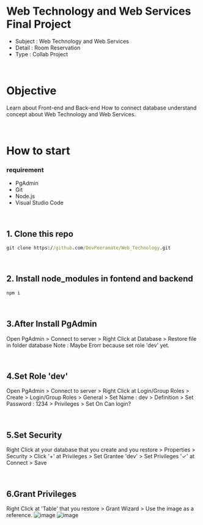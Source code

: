 # Web Technology and Web Services Final Project 
- Subject : Web Technology and Web Services
- Detail : Room Reservation
- Type : Collab Project

<br>

# Objective
Learn about Front-end and Back-end How to connect database understand concept about Web Technology and Web Services.

<br>

# How to start
### requirement
  - PgAdmin
  - Git
  - Node.js
  - Visual Studio Code
<br>

## 1. Clone this repo
```cmd
git clone https://github.com/DevPeeramate/Web_Technology.git
```
<br>

## 2. Install node_modules in fontend and backend
```cmd
npm i 
```
<br>

## 3.After Install PgAdmin
Open PgAdmin > Connect to server > Right Click at Database > Restore file in folder database 
Note : Maybe Erorr because set role 'dev' yet.

<br>

## 4.Set Role 'dev'
Open PgAdmin > Connect to server > Right Click at Login/Group Roles > Create > Login/Group Roles > General > Set Name : dev > Definition > Set Password : 1234 > Privileges > Set On Can login?

<br>

## 5.Set Security 
Right Click at your database that you create and you restore > Properties > Security > Click '+' at Privileges > Set Grantee 'dev' > Set Privileges '✓' at Connect > Save

<br>

## 6.Grant Privileges
Right Click at 'Table' that you restore > Grant Wizard > Use the image as a reference.
![image](https://github.com/user-attachments/assets/0ca173e6-9bcf-4a6a-916e-0a2d809456ba)
![image](https://github.com/user-attachments/assets/bce7d7a6-a8c8-4d15-8220-e937a433678f)


 
